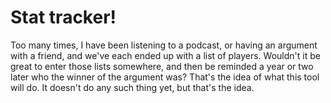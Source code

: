 # Stat tracker!

Too many times, I have been listening to a podcast, or having an argument with a friend, and we've each ended up with a list of players. Wouldn't it be great to enter those lists somewhere, and then be reminded a year or two later who the winner of the argument was? That's the idea of what this tool will do. It doesn't do any such thing yet, but that's the idea.

